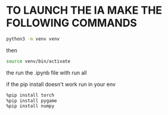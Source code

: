 # TO LAUNCH THE IA MAKE THE FOLLOWING COMMANDS


```sh
python3 -m venv venv
```
then

```sh
source venv/bin/activate
```
the run the .ipynb file with run all

if the pip install doesn't work run in your env

```sh
%pip install torch
%pip install pygame
%pip install numpy
```
